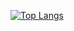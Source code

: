 [![Top Langs](https://github-readme-stats.vercel.app/api/top-langs/?username=novanda1&langs_count=3&theme=swift&custom_title=Most%20Loved%20Languages%20✨)](https://novandaahsan.com)
